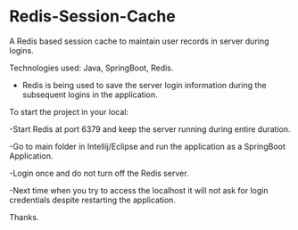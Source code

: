 # Redis-Session-Cache
A Redis based session cache to maintain user records in server during logins.

Technologies used: Java, SpringBoot, Redis.

- Redis is being used to save the server login information during the subsequent logins in the application.
  
To start the project in your local:

-Start Redis at port 6379 and keep the server running during entire duration.

-Go to main folder in Intellij/Eclipse and run the application as a SpringBoot Application.

-Login once and do not turn off the Redis server.

-Next time when you try to access the localhost it will not ask for login credentials despite restarting the application.

Thanks.

